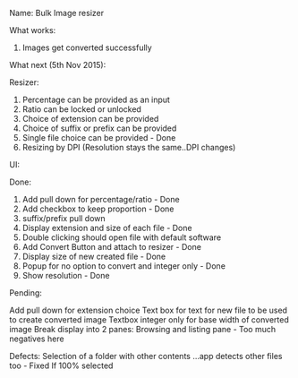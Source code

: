 Name: Bulk Image resizer


What works:

1) Images get converted successfully


What next (5th Nov 2015):

Resizer:

1) Percentage can be provided as an input
2) Ratio can be locked or unlocked
3) Choice of extension can be provided
4) Choice of suffix or prefix can be provided
5) Single file choice can be provided - Done
6) Resizing by DPI (Resolution stays the same..DPI changes)

UI:

Done:
1) Add pull down for percentage/ratio - Done
2) Add checkbox to keep proportion - Done
5) suffix/prefix pull down
6) Display extension and size of each file - Done
7) Double clicking should open file with default software
8) Add Convert Button and attach to resizer - Done
9) Display size of new created file - Done
10) Popup for no option to convert and integer only - Done
11) Show resolution - Done


Pending:

Add pull down for extension choice
Text box for text for new  file to be used to create converted image
Textbox integer only for base width of converted image
Break display into 2 panes: Browsing and listing pane - Too much negatives here

Defects:
Selection of a folder with other contents ...app detects other files too - Fixed
If 100% selected



